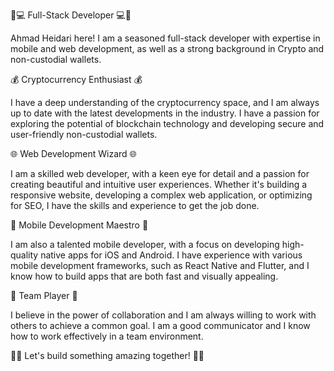 🚀💻 Full-Stack Developer 💻🚀

Ahmad Heidari here! I am a seasoned full-stack developer with expertise in mobile and web development, as well as a strong background in Crypto and non-custodial wallets.

💰 Cryptocurrency Enthusiast 💰

I have a deep understanding of the cryptocurrency space, and I am always up to date with the latest developments in the industry. I have a passion for exploring the potential of blockchain technology and developing secure and user-friendly non-custodial wallets.

🌐 Web Development Wizard 🌐

I am a skilled web developer, with a keen eye for detail and a passion for creating beautiful and intuitive user experiences. Whether it's building a responsive website, developing a complex web application, or optimizing for SEO, I have the skills and experience to get the job done.

📱 Mobile Development Maestro 📱

I am also a talented mobile developer, with a focus on developing high-quality native apps for iOS and Android. I have experience with various mobile development frameworks, such as React Native and Flutter, and I know how to build apps that are both fast and visually appealing.

💪 Team Player 💪

I believe in the power of collaboration and I am always willing to work with others to achieve a common goal. I am a good communicator and I know how to work effectively in a team environment.

👨‍💻 Let's build something amazing together! 👨‍💻
